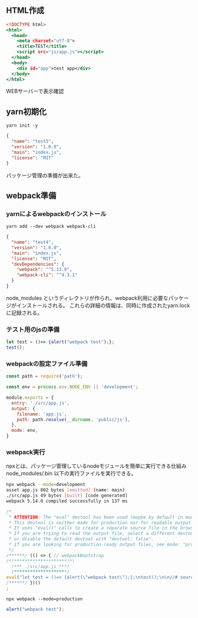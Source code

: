 ## HTML作成
```public/index.html
<!DOCTYPE html>
<html>
  <head>
    <meta charset="utf-8">
    <title>TEST</title>
    <script src="js/app.js"></script>
  </head>
  <body>
    <div id="app">test app</div>
  </body>
</html>
```
WEBサーバーで表示確認

## yarn初期化
```
yarn init -y
```

```package.json
{
  "name": "test5",
  "version": "1.0.0",
  "main": "index.js",
  "license": "MIT"
}
```
パッケージ管理の準備が出来た。

## webpack準備
### yarnによるwebpackのインストール

```
yarn add --dev webpack webpack-cli
```

```package.json
{
  "name": "test4",
  "version": "1.0.0",
  "main": "index.js",
  "license": "MIT",
  "devDependencies": {
    "webpack": "^5.13.0",
    "webpack-cli": "^4.3.1"
  }
}
```
node_modules というディレクトリが作られ、webpack利用に必要なパッケージがインストールされる。
これらの詳細の情報は、同時に作成されたyarn.lockに記録される。
### テスト用のjsの準備
```src/app.js
let test = ()=> {alert("webpack test");};
test();
```

### webpackの設定ファイル準備
```webpack.config.js
const path = require('path');

const env = process.env.NODE_ENV || 'development';

module.exports = {
  entry: './src/app.js',
  output: {
    filename: 'app.js',
    path: path.resolve(__dirname, 'public/js'),
  },
  mode: env,
}
```

### webpack実行
npxとは、パッケージ管理しているnodeモジュールを簡単に実行できる仕組み
node_modules/.bin 以下の実行ファイルを実行できる。
```sh
npx webpack --mode=development
asset app.js 802 bytes [emitted] (name: main)
./src/app.js 49 bytes [built] [code generated]
webpack 5.14.0 compiled successfully in 137 ms
```
```src/js/app.js
/*
 * ATTENTION: The "eval" devtool has been used (maybe by default in mode: "development").
 * This devtool is neither made for production nor for readable output files.
 * It uses "eval()" calls to create a separate source file in the browser devtools.
 * If you are trying to read the output file, select a different devtool (https://webpack.js.org/configuration/devtool/)
 * or disable the default devtool with "devtool: false".
 * If you are looking for production-ready output files, see mode: "production" (https://webpack.js.org/configuration/mode/).
 */
/******/ (() => { // webpackBootstrap
/*!********************!*\
  !*** ./src/app.js ***!
  \********************/
eval("let test = ()=> {alert(\"webpack test\");};\ntest();\n\n//# sourceURL=webpack://test5/./src/app.js?");
/******/ })()
;
```
```
npx webpack --mode=production
```
```src/js/app.js
alert("webpack test");
```

### 
